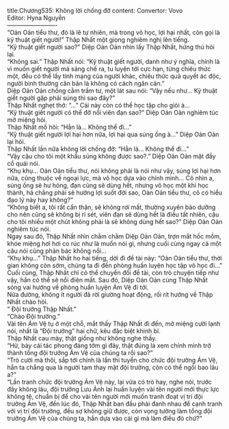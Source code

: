 title:Chương535: Không lời chống đỡ
content:
Convertor: Vovo<br>Editor: Hyna Nguyễn<br>————————-<br>“Oản Oản tiểu thư, đó là lẽ tự nhiên, mà trong võ học, lợi hại nhất, còn gọi là kỹ thuật giết người!” Thập Nhất một giọng nghiêm nghị lên tiếng.<br>“Kỹ thuật giết người sao?” Diệp Oản Oản nhìn lấy Thập Nhất, hứng thú hỏi lại.<br>“Không sai.” Thập Nhất nói: “Kỹ thuật giết người, danh như ý nghĩa, chính là vì muốn giết người mà sáng chế ra, tu luyện tới cực hạn, từng chiêu thức một, đều có thể lấy tính mạng của người khác, chiêu thức quả quyết ác độc, người bình thường căn bản là không có cách ngăn cản.”<br>Diệp Oản Oản chống cằm trầm tư, một lát sau nói: “Vậy nếu như… Kỹ thuật giết người gặp phải súng thì sao đây?”<br>Thập Nhất nghẹt thở: “…” Cái này còn có thể học tập cho giỏi à…<br>“Kỹ thuật giết người có thể đỡ nổi viên đạn sao?” Diệp Oản Oản nghiêm túc mở miệng hỏi.<br>Thập Nhất mồ hôi: “Hẳn là… Không thể đi…”<br>“Kỹ thuật giết người lợi hại hơn nữa, lợi hại qua súng ống à…” Diệp Oản Oản lại hỏi.<br>Thập Nhất lần nữa không lời chống đỡ: “Hẳn là… Không thể đi…”<br>“Vậy cậu cho tôi một khẩu súng không được sao?.” Diệp Oản Oản mặt đầy cổ quái nói.<br>“Khụ khụ… Oản Oản tiểu thư, nói không phải là nói như vậy, súng lợi hại hơn nữa, cũng thuộc về ngoại lực, mà võ học dựa vào chính mình… Cô nhìn a, súng ống sẽ hư hỏng, đạn cũng sẽ dùng hết, nhưng võ học một khi học thành, há chẳng phải sẽ hưởng lợi suốt đời sao, Oản Oản tiểu thư, cô có hiểu đạo lý này hay không?”<br>“Không biết a, tôi rất cẩn thận, sẽ không rơi mất, thường xuyên bảo dưỡng cho nên cũng sẽ không bị rỉ sét, viên đạn sẽ dùng hết là điều tất nhiên, cậu cho tôi nhiều một chút không phải là sẽ không dùng hết sao?” Diệp Oản Oản nghiêm túc nói.<br>Ngay sau đó, Thập Nhất nhìn chằm chằm Diệp Oản Oản, trợn mắt hốc mồm, khóe miệng hơi hơi co rúc như là muốn nói gì, nhưng cuối cùng ngay cả một câu nói cũng phản bác không nổi…<br>“Khụ khụ…” Thập Nhất ho hai tiếng, dời đi đề tài này: “Oản Oản tiểu thư, thời gian không còn sớm, chúng ta đi đến phòng huấn luyện học tập võ học đi…”<br>Cuối cùng, Thập Nhất chỉ có thể chuyển đổi đề tài, còn trò chuyện tiếp như vậy, hắn có thể sẽ nổi điên mất. Sau đó, Diệp Oản Oản cùng Thập Nhất sóng vai hướng về phòng huấn luyện Ám Vệ đi tới.<br>Nửa đường, không ít người đã rời giường hoạt động, rối rít hướng về Thập Nhất chào hỏi.<br>” Đội trưởng Thập Nhất.”<br>“Chào Đội trưởng.”<br>Vài tên Ám Vệ tụ ở một chỗ, mắt thấy Thập Nhất đi đến, mở miệng cười lạnh nói, nhất là “Đội trưởng” hai chữ, kêu đặc biệt khinh bỉ.<br>Thập Nhất cau mày, thật giống như không nghe thấy.<br>“Hừ, bày cái tác phong đáng tởm gì đây, thật đúng là xem chính mình trở thành tổng đội trưởng Ám Vệ của chúng ta rồi sao?”<br>“Trò cười mà thôi, sắp tới chính là lần thi tuyển cho chức đội trưởng Ám Vệ, hắn ta chẳng qua là người tạm thay mặt đội trưởng, còn có thể ngồi bao lâu a?”<br>“Lần tranh chức đội trưởng Ám Vệ này, lại vừa có trò hay, nghe nói, trước đây không lâu, đội trưởng Lưu Ảnh lại huấn luyện vài tên người mới thực lực không tệ, chuẩn bị để cho vài tên người mới muốn tranh đoạt vị trí đội trưởng Ám Vệ, đến lúc đó, Thập Nhất ban đầu phải đanh nhau để cạnh tranh với vị trí đội trưởng, đều sợ không giữ được, còn vọng tưởng làm tổng đội trưởng Ám Vệ của chúng ta, hắn dựa vào cái gì mà làm điều đó chứ?”